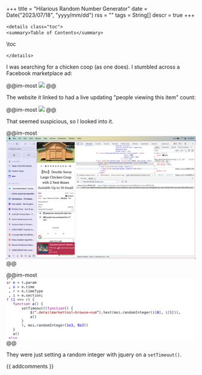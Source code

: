 +++
title = "Hilarious Random Number Generator"
date = Date("2023/07/18", "yyyy/mm/dd")
rss = ""
tags = String[]
descr = true
+++
~~~
<details class="toc">
<summary>Table of Contents</summary>
~~~
\toc
~~~
</details>
~~~

I was searching for a chicken coop (as one does). I stumbled across a Facebook marketplace ad:

@@im-most
![](/assets/1story.png)
@@

The website it linked to had a live updating "people viewing this item" count:

@@im-most
![](/assets/2story.png)
@@

That seemed suspicious, so I looked into it.

@@im-most
![](/assets/3story.png)
@@

@@im-most
![](/assets/4story.png)
@@

They were just setting a random integer with jquery on a `setTimeout()`.


{{ addcomments }}
